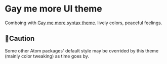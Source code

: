 # Gay me more UI theme

Comboing with [Gay me more syntax theme](https://github.com/ibafly/gay-me-more-syntax). lively colors, peaceful feelings.

## 🎺Caution

Some other Atom packages' default style may be overrided by this theme (mainly color tweaking) as time goes by.
